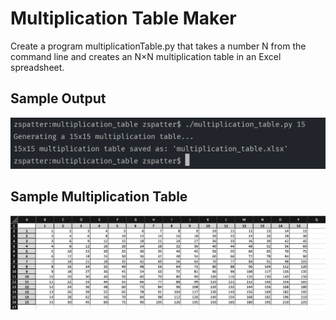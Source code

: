 # Multiplication Table Maker

Create a program multiplicationTable.py that takes a number N from the command line and creates an N×N multiplication table in an Excel spreadsheet.

## Sample Output
<p align=center>
  <img src=./images/sample_output.png alt=sample console output>
</p>

## Sample Multiplication Table
<p align=center>
  <img src=./images/sample_table.png alt=sample multiplication table>
</p>
